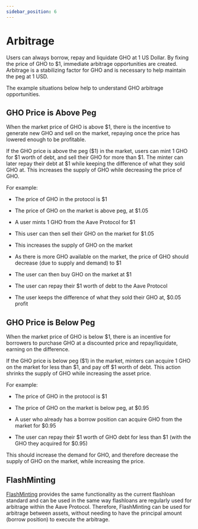 ```yaml
---
sidebar_position: 6
---
```


# Arbitrage

Users can always borrow, repay and liquidate GHO at 1 US Dollar. By fixing the price of GHO to $1, immediate arbitrage opportunities are created. Arbitrage is a stabilizing factor for GHO and is necessary to help maintain the peg at 1 USD.

The example situations below help to understand GHO arbitrage opportunities.

## GHO Price is Above Peg

When the market price of GHO is above $1, there is the incentive to generate new GHO and sell on the market, repaying once the price has lowered enough to be profitable.

If the GHO price is above the peg ($1) in the market, users can mint 1 GHO for $1 worth of debt, and sell their GHO for more than $1. The minter can later repay their debt at $1 while keeping the difference of what they sold GHO at. This increases the supply of GHO while decreasing the price of GHO.

For example:

- The price of GHO in the protocol is $1

- The price of GHO on the market is above peg, at $1.05

- A user mints 1 GHO from the Aave Protocol for $1

- This user can then sell their GHO on the market for $1.05

- This increases the supply of GHO on the market

- As there is more GHO available on the market, the price of GHO should decrease (due to supply and demand) to $1

- The user can then buy GHO on the market at $1

- The user can repay their $1 worth of debt to the Aave Protocol

- The user keeps the difference of what they sold their GHO at, $0.05 profit

## GHO Price is Below Peg

When the market price of GHO is below $1, there is an incentive for borrowers to purchase GHO at a discounted price and repay/liquidate, earning on the difference.

If the GHO price is below peg ($1) in the market, minters can acquire 1 GHO on the market for less than $1, and pay off $1 worth of debt. This action shrinks the supply of GHO while increasing the asset price.

For example:

- The price of GHO in the protocol is $1

- The price of GHO on the market is below peg, at $0.95

- A user who already has a borrow position can acquire GHO from the market for $0.95

- The user can repay their $1 worth of GHO debt for less than $1 (with the GHO they acquired for $0.95)

This should increase the demand for GHO, and therefore decrease the supply of GHO on the market, while increasing the price.

## FlashMinting

[FlashMinting](../fundamental-concepts/flashmint.md) provides the same functionality as the current flashloan standard and can be used in the same way flashloans are regularly used for arbitrage within the Aave Protocol. Therefore, FlashMinting can be used for arbitrage between assets, without needing to have the principal amount (borrow position) to execute the arbitrage.
